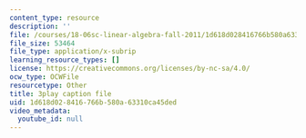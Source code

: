```yaml
---
content_type: resource
description: ''
file: /courses/18-06sc-linear-algebra-fall-2011/1d618d028416766b580a63310ca45ded_JibVXBElKL0.srt
file_size: 53464
file_type: application/x-subrip
learning_resource_types: []
license: https://creativecommons.org/licenses/by-nc-sa/4.0/
ocw_type: OCWFile
resourcetype: Other
title: 3play caption file
uid: 1d618d02-8416-766b-580a-63310ca45ded
video_metadata:
  youtube_id: null
---
```

